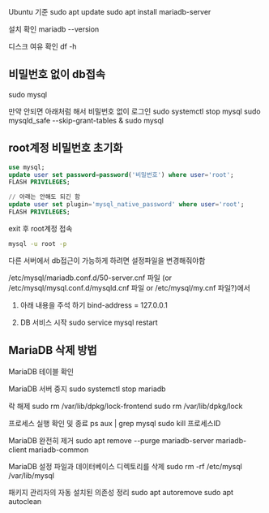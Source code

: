 Ubuntu 기준
sudo apt update
sudo apt install mariadb-server

설치 확인
mariadb --version

디스크 여유 확인
df -h

## 비밀번호 없이 db접속

sudo mysql

만약 안되면 아래처럼 해서 비밀번호 없이 로그인
sudo systemctl stop mysql
sudo mysqld_safe --skip-grant-tables &
sudo mysql

## root계정 비밀번호 초기화

```sql
use mysql;
update user set password=password('비밀번호') where user='root';
FLASH PRIVILEGES;

// 아래는 안해도 되긴 함
update user set plugin='mysql_native_password' where user='root';
FLASH PRIVILEGES;
```

exit 후 root계정 접속

```bash
mysql -u root -p
```

다른 서버에서 db접근이 가능하게 하려면 설정파일을 변경해줘야함

/etc/mysql/mariadb.conf.d/50-server.cnf
파일 (or /etc/mysql/mysql.conf.d/mysqld.cnf 파일 or /etc/mysql/my.cnf 파일?)에서

1. 아래 내용을 주석 하기
bind-address	= 127.0.0.1

2. DB 서비스 시작
sudo service mysql restart

## MariaDB 삭제 방법

MariaDB 테이블 확인

MariaDB 서버 중지
sudo systemctl stop mariadb

락 해제
sudo rm /var/lib/dpkg/lock-frontend
sudo rm /var/lib/dpkg/lock

프로세스 실행 확인 및 종료
ps aux | grep mysql
sudo kill 프로세스ID

MariaDB 완전히 제거
sudo apt remove --purge mariadb-server mariadb-client mariadb-common

MariaDB 설정 파일과 데이터베이스 디렉토리를 삭제
sudo rm -rf /etc/mysql /var/lib/mysql

패키지 관리자의 자동 설치된 의존성 정리
sudo apt autoremove
sudo apt autoclean


